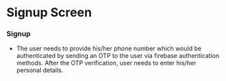 # Signup Screen

### Signup

* The user needs to provide his/her phone number which would be authenticated by sending an OTP to the user via firebase authentication methods. After the OTP verification, user needs to enter his/her personal details.

